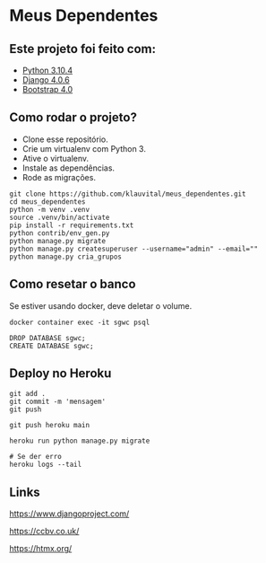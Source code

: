 # Meus Dependentes


## Este projeto foi feito com:

* [Python 3.10.4](https://www.python.org/)
* [Django 4.0.6](https://www.djangoproject.com/)
* [Bootstrap 4.0](https://getbootstrap.com/)

## Como rodar o projeto?

* Clone esse repositório.
* Crie um virtualenv com Python 3.
* Ative o virtualenv.
* Instale as dependências.
* Rode as migrações.

```
git clone https://github.com/klauvital/meus_dependentes.git
cd meus_dependentes
python -m venv .venv
source .venv/bin/activate
pip install -r requirements.txt
python contrib/env_gen.py
python manage.py migrate
python manage.py createsuperuser --username="admin" --email=""
python manage.py cria_grupos
```


## Como resetar o banco

Se estiver usando docker, deve deletar o volume.

```
docker container exec -it sgwc psql

DROP DATABASE sgwc;
CREATE DATABASE sgwc;
```

## Deploy no Heroku

```
git add .
git commit -m 'mensagem'
git push

git push heroku main

heroku run python manage.py migrate

# Se der erro
heroku logs --tail
```



## Links

https://www.djangoproject.com/

https://ccbv.co.uk/

https://htmx.org/


